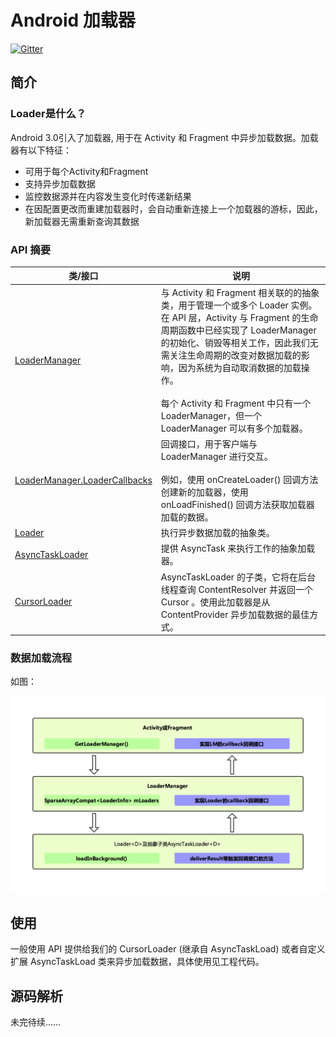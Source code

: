 # Android 加载器

[![Gitter](https://badges.gitter.im/SummerRC/EventBusForThread.svg)](https://gitter.im/SummerRC/EventBusForThread?utm_source=badge&utm_medium=badge&utm_campaign=pr-badge&utm_content=badge)

## 简介

### Loader是什么？
Android 3.0引入了加载器, 用于在 Activity 和 Fragment 中异步加载数据。加载器有以下特征：

- 可用于每个Activity和Fragment	
- 支持异步加载数据	
- 监控数据源并在内容发生变化时传递新结果		
- 在因配置更改而重建加载器时，会自动重新连接上一个加载器的游标，因此，新加载器无需重新查询其数据	

### API 摘要
|		类/接口		|      说明       |  
|		-----   	|      -----     | 
| [LoaderManager](https://developer.android.com/reference/android/app/LoaderManager.html?hl=zh-cn)        | 与 Activity 和 Fragment 相关联的的抽象类，用于管理一个或多个 Loader 实例。在 API 层，Activity 与 Fragment 的生命周期函数中已经实现了 LoaderManager 的初始化、销毁等相关工作，因此我们无需关注生命周期的改变对数据加载的影响，因为系统为自动取消数据的加载操作。</br> </br>每个 Activity 和 Fragment 中只有一个 LoaderManager，但一个 LoaderManager 可以有多个加载器。       |  
| [LoaderManager.LoaderCallbacks](https://developer.android.com/reference/android/app/LoaderManager.LoaderCallbacks.html?hl=zh-cn)        | 回调接口，用于客户端与 LoaderManager 进行交互。<br> <br> 例如，使用 onCreateLoader() 回调方法创建新的加载器，使用 onLoadFinished() 回调方法获取加载器加载的数据。     | 
| [Loader](https://developer.android.com/reference/android/content/Loader.html?hl=zh-cn)        | 执行异步数据加载的抽象类。     |  
| [AsyncTaskLoader](https://developer.android.com/reference/android/content/AsyncTaskLoader.html?hl=zh-cn)        | 提供 AsyncTask 来执行工作的抽象加载器。    |  
| [CursorLoader](https://developer.android.com/reference/android/content/CursorLoader.html?hl=zh-cn)        | AsyncTaskLoader 的子类，它将在后台线程查询 ContentResolver 并返回一个 Cursor 。使用此加载器是从 ContentProvider 异步加载数据的最佳方式。      |  

### 数据加载流程
如图：

![image](./Doc/pic/Loader.png)


## 使用
一般使用 API 提供给我们的 CursorLoader (继承自 AsyncTaskLoad) 或者自定义扩展 AsyncTaskLoad  类来异步加载数据，具体使用见工程代码。

## 源码解析
未完待续......
